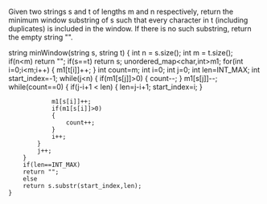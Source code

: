 Given two strings s and t of lengths m and n respectively, return the minimum window substring of s such that every character in t (including duplicates) is included in the window. If there is no such substring, return the empty string "".

   string minWindow(string s, string t) 
    {
        int n = s.size();
        int m = t.size();   
        if(n<m) return "";
        if(s==t)    return s;
        unordered_map<char,int>m1;
        for(int i=0;i<m;i++)
        {
            m1[t[i]]++;
        } 
        int count=m;
        int i=0;
        int j=0;
        int len=INT_MAX;
        int start_index=-1;
        while(j<n)
        {
            if(m1[s[j]]>0)
            {
                count--;
            }
            m1[s[j]]--;
            while(count==0)
            {
                if(j-i+1 < len)
                {
                    len=j-i+1;
                    start_index=i;
                }

                m1[s[i]]++;
                if(m1[s[i]]>0)
                {
                    count++;
                }
                i++;
            }
            j++;
        }
        if(len==INT_MAX)
        return "";
        else
        return s.substr(start_index,len);
    }